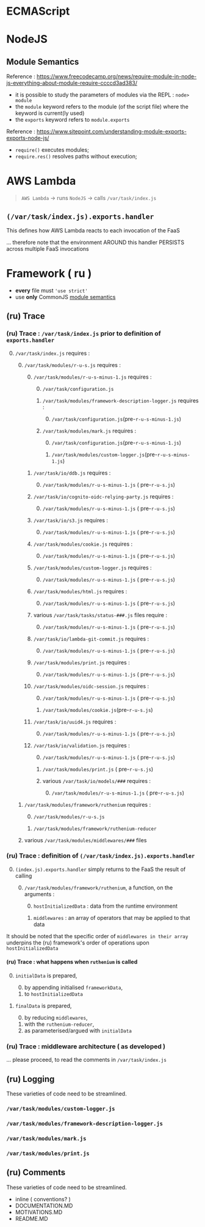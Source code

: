 # ECMAScript

# NodeJS

## Module Semantics

Reference : <https://www.freecodecamp.org/news/require-module-in-node-js-everything-about-module-require-ccccd3ad383/>

- it is possible to study the parameters of modules via the REPL : `node> module`
- the `module` keyword refers to the module (of the script file) where the keyword is current(ly used)
- the `exports` keyword refers to `module.exports`

Reference : <https://www.sitepoint.com/understanding-module-exports-exports-node-js/>

- `require()` executes modules; 
- `require.res()` resolves paths without execution;

# AWS Lambda

> `AWS Lambda` -> runs `NodeJS` -> calls `/var/task/index.js`

## `(/var/task/index.js).exports.handler`

This defines how AWS Lambda reacts to each invocation of the FaaS

... therefore note that the environment AROUND this handler PERSISTS across multiple FaaS invocations
    
# Framework ( ru )

- **every** file must `'use strict'`
- use **only** CommonJS [module semantics](#module-semantics)

## (ru) Trace

### (ru) Trace : `/var/task/index.js` prior to definition of `exports.handler`

0.  `/var/task/index.js` requires :

    0.  `/var/task/modules/r-u-s.js` requires :
            
        0.  `/var/task/modules/r-u-s-minus-1.js` requires : 
        
            0.  `/var/task/configuration.js`
            
            1.  `/var/task/modules/framework-description-logger.js` requires :
                
                0.  `/var/task/configuration.js`(pre-`r-u-s-minus-1.js`) 
                
            2.  `/var/task/modules/mark.js` requires :
                
                0.  `/var/task/configuration.js`(pre-`r-u-s-minus-1.js`) 
                
                1.  `/var/task/modules/custom-logger.js`(pre-`r-u-s-minus-1.js`)
            
        1.  `/var/task/io/ddb.js` requires :
        
            0.  `/var/task/modules/r-u-s-minus-1.js` ( pre-`r-u-s.js`) 
            
        2.  `/var/task/io/cognito-oidc-relying-party.js` requires :
        
            0.  `/var/task/modules/r-u-s-minus-1.js` ( pre-`r-u-s.js`) 
            
        3.  `/var/task/io/s3.js` requires :
        
            0.  `/var/task/modules/r-u-s-minus-1.js` ( pre-`r-u-s.js`) 
            
        4.  `/var/task/modules/cookie.js` requires :
        
            0.  `/var/task/modules/r-u-s-minus-1.js` ( pre-`r-u-s.js`) 
            
        5.  `/var/task/modules/custom-logger.js` requires :
        
            0.  `/var/task/modules/r-u-s-minus-1.js` ( pre-`r-u-s.js`) 
            
        6.  `/var/task/modules/html.js` requires :
        
            0.  `/var/task/modules/r-u-s-minus-1.js` ( pre-`r-u-s.js`) 
            
        7.  various `/var/task/tasks/status-###.js` files require :
        
            0.  `/var/task/modules/r-u-s-minus-1.js` ( pre-`r-u-s.js`) 
            
        8.  `/var/task/io/lambda-git-commit.js` requires :
        
            0.  `/var/task/modules/r-u-s-minus-1.js` ( pre-`r-u-s.js`) 
            
        9.  `/var/task/modules/print.js` requires :
        
            0.  `/var/task/modules/r-u-s-minus-1.js` ( pre-`r-u-s.js`) 
            
        10. `/var/task/modules/oidc-session.js` requires :
        
            0.  `/var/task/modules/r-u-s-minus-1.js` ( pre-`r-u-s.js`) 
            
            1.  `/var/task/modules/cookie.js`(pre-`r-u-s.js`)  
            
        11. `/var/task/io/uuid4.js` requires :
        
            0.  `/var/task/modules/r-u-s-minus-1.js` ( pre-`r-u-s.js`) 
            
        12. `/var/task/io/validation.js` requires :
        
            0.  `/var/task/modules/r-u-s-minus-1.js` ( pre-`r-u-s.js`) 
            
            1.  `/var/task/modules/print.js` ( pre-`r-u-s.js`)
            
            2.  various `/var/task/io/models/###` requires :
                
                0.  `/var/task/modules/r-u-s-minus-1.js` ( pre-`r-u-s.js`) 
        
    1.  `/var/task/modules/framework/ruthenium` requires :
    
        0.  `/var/task/modules/r-u-s.js`
        
        1.  `/var/task/modules/framework/ruthenium-reducer`
    
    2.  various `/var/task/modules/middlewares/###` files
    
### (ru) Trace : definition of `(/var/task/index.js).exports.handler`

0.  `(index.js).exports.handler` simply returns to the FaaS the result of calling 
    
    0.  `/var/task/modules/framework/ruthenium`, a function, on the arguments :

        0.  `hostInitializedData` : data from the runtime environment
        
        1.  `middlewares` : an array of operators that may be applied to that data
        
It should be noted that the specific order of `middlewares in their array`
underpins the (ru) framework's order of operations upon `hostInitializedData`
        
#### (ru) Trace : what happens when `ruthenium` is called

0.  `initialData` is prepared, 

    0.  by appending initialised `frameworkData`, 
    1.  to `hostInitializedData`

1.  `finalData` is prepared, 

    0.  by reducing `middlewares`,
    1.  with the `ruthenium-reducer`,
    3.  as parameterised/argued with `initialData`
    
### (ru) Trace : middleware architecture ( as developed )

... please proceed, to read the comments in `/var/task/index.js`

## (ru) Logging

These varieties of code need to be streamlined.

### `/var/task/modules/custom-logger.js`

### `/var/task/modules/framework-description-logger.js`

### `/var/task/modules/mark.js`

### `/var/task/modules/print.js`

## (ru) Comments 

These varieties of code need to be streamlined.

- inline ( conventions? )
- DOCUMENTATION.MD
- MOTIVATIONS.MD
- README.MD